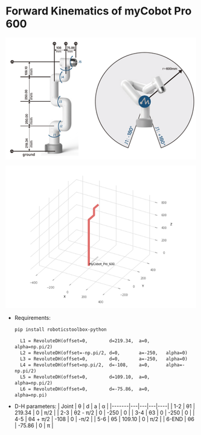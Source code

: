 # Forward Kinematics of myCobot Pro 600

![intro](./myCobot_Pro_600.png)

![result](./cobot_motion.gif)

- Requirements:
    ```
    pip install roboticstoolbox-python
    ```

        L1 = RevoluteDH(offset=0,        d=219.34,  a=0,      alpha=np.pi/2)
        L2 = RevoluteDH(offset=-np.pi/2, d=0,       a=-250,   alpha=0)
        L3 = RevoluteDH(offset=0,        d=0,       a=-250,   alpha=0)
        L4 = RevoluteDH(offset=np.pi/2,  d=-108,    a=0,      alpha=-np.pi/2)
        L5 = RevoluteDH(offset=0,        d=109.10,  a=0,      alpha=np.pi/2)
        L6 = RevoluteDH(offset=0,        d=-75.86,  a=0,      alpha=np.pi)
        
- D-H parameters:
    | Joint | θ | d | a | α |
    |-------|---|---|---|----|
    | 1-2 | θ1 | 219.34 | 0 | π/2 |
    | 2-3 | θ2 - π/2 | 0 | -250 | 0 |
    | 3-4 | θ3 | 0 | -250 | 0 |
    | 4-5 | θ4 + π/2 | -108 | 0 | -π/2 |
    | 5-6 | θ5 | 109.10 | 0 | π/2 |
    | 6-END | θ6 | -75.86 | 0 | π |


